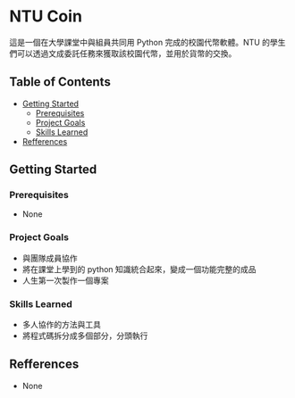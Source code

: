 # NTU Coin

這是一個在大學課堂中與組員共同用 Python 完成的校園代幣軟體。NTU 的學生們可以透過文成委託任務來獲取該校園代幣，並用於貨幣的交換。

## Table of Contents

- [Getting Started](#getting-started)
  - [Prerequisites](#prerequisites)
  - [Project Goals](#project-goals)
  - [Skills Learned](#skills-learned)
- [Refferences](#refferences)

## Getting Started

### Prerequisites

- None

### Project Goals

- 與團隊成員協作
- 將在課堂上學到的 python 知識統合起來，變成一個功能完整的成品
- 人生第一次製作一個專案

### Skills Learned

- 多人協作的方法與工具
- 將程式碼拆分成多個部分，分頭執行

## Refferences

- None
